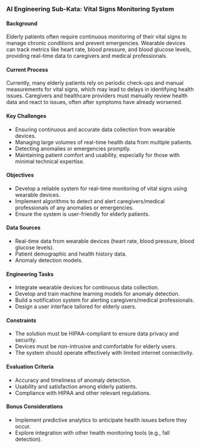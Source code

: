 ### AI Engineering Sub-Kata: Vital Signs Monitoring System

#### Background

Elderly patients often require continuous monitoring of their vital signs to manage chronic conditions and prevent emergencies. Wearable devices can track metrics like heart rate, blood pressure, and blood glucose levels, providing real-time data to caregivers and medical professionals.

#### Current Process

Currently, many elderly patients rely on periodic check-ups and manual measurements for vital signs, which may lead to delays in identifying health issues. Caregivers and healthcare providers must manually review health data and react to issues, often after symptoms have already worsened.

#### Key Challenges

- Ensuring continuous and accurate data collection from wearable devices.
- Managing large volumes of real-time health data from multiple patients.
- Detecting anomalies or emergencies promptly.
- Maintaining patient comfort and usability, especially for those with minimal technical expertise.

#### Objectives

- Develop a reliable system for real-time monitoring of vital signs using wearable devices.
- Implement algorithms to detect and alert caregivers/medical professionals of any anomalies or emergencies.
- Ensure the system is user-friendly for elderly patients.

#### Data Sources

- Real-time data from wearable devices (heart rate, blood pressure, blood glucose levels).
- Patient demographic and health history data.
- Anomaly detection models.

#### Engineering Tasks

- Integrate wearable devices for continuous data collection.
- Develop and train machine learning models for anomaly detection.
- Build a notification system for alerting caregivers/medical professionals.
- Design a user interface tailored for elderly users.

#### Constraints

- The solution must be HIPAA-compliant to ensure data privacy and security.
- Devices must be non-intrusive and comfortable for elderly users.
- The system should operate effectively with limited internet connectivity.

#### Evaluation Criteria

- Accuracy and timeliness of anomaly detection.
- Usability and satisfaction among elderly patients.
- Compliance with HIPAA and other relevant regulations.

#### Bonus Considerations

- Implement predictive analytics to anticipate health issues before they occur.
- Explore integration with other health monitoring tools (e.g., fall detection).
